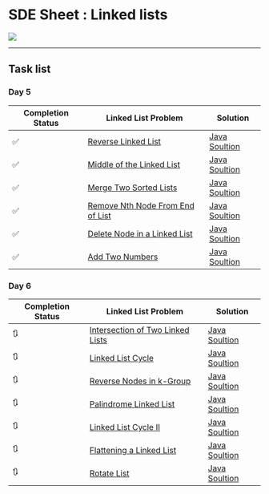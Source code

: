 # SDE Sheet : Linked lists

<p><img src="https://upload.wikimedia.org/wikipedia/commons/6/6d/Singly-linked-list.svg"></p>

<hr />

## Task list

### Day 5

| Completion Status | Linked List Problem | Solution |
| --- | --- | --- |
| ✅ | [Reverse Linked List](https://leetcode.com/problems/reverse-linked-list/) | [Java Soultion](./ReverseLL.java) |
| ✅ | [Middle of the Linked List](https://leetcode.com/problems/middle-of-the-linked-list/) | [Java Soultion](./MiddleOfLL.java) |
| ✅ | [Merge Two Sorted Lists](https://leetcode.com/problems/merge-two-sorted-lists/) | [Java Soultion](./MergeTwoSortedLists.java) |
| ✅ | [Remove Nth Node From End of List](https://leetcode.com/problems/remove-nth-node-from-end-of-list/submissions/) | [Java Soultion](./RemoveNthNodeFromEndofList.java)
| ✅ | [Delete Node in a Linked List](https://leetcode.com/problems/delete-node-in-a-linked-list/) | [Java Soultion](./DeleteNodeinaLinkedList.java) |
| ✅ | [Add Two Numbers](https://leetcode.com/problems/add-two-numbers/) | [Java Soultion](./AddTwoNumbers.java) |


### Day 6

| Completion Status | Linked List Problem | Solution |
| --- | --- | --- |
| 🔃 | [Intersection of Two Linked Lists](https://leetcode.com/problems/intersection-of-two-linked-lists/) | [Java Soultion]() |
| 🔃 | [Linked List Cycle](https://leetcode.com/problems/linked-list-cycle/) | [Java Soultion]() |
| 🔃 | [Reverse Nodes in k-Group](https://leetcode.com/problems/reverse-nodes-in-k-group/) | [Java Soultion]() |
| 🔃 | [Palindrome Linked List](https://leetcode.com/problems/palindrome-linked-list/) | [Java Soultion]() |
| 🔃 | [Linked List Cycle II](https://leetcode.com/problems/linked-list-cycle-ii/) | [Java Soultion]() |
| 🔃 | [Flattening a Linked List](https://practice.geeksforgeeks.org/problems/flattening-a-linked-list/1#) | [Java Soultion]() |
| 🔃 | [Rotate List](https://leetcode.com/problems/rotate-list/) | [Java Soultion]() |

